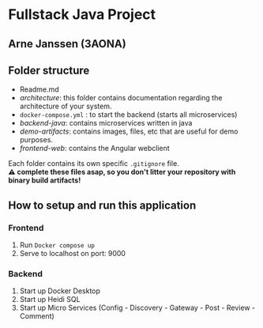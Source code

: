# Fullstack Java Project

## Arne Janssen (3AONA)

## Folder structure

- Readme.md
- _architecture_: this folder contains documentation regarding the architecture of your system.
- `docker-compose.yml` : to start the backend (starts all microservices)
- _backend-java_: contains microservices written in java
- _demo-artifacts_: contains images, files, etc that are useful for demo purposes.
- _frontend-web_: contains the Angular webclient

Each folder contains its own specific `.gitignore` file.  
**:warning: complete these files asap, so you don't litter your repository with binary build artifacts!**

## How to setup and run this application

### Frontend
1. Run ``Docker compose up``
2. Serve to localhost on port: 9000

### Backend

1. Start up Docker Desktop
2. Start up Heidi SQL
3. Start up Micro Services (Config - Discovery - Gateway - Post - Review - Comment)


